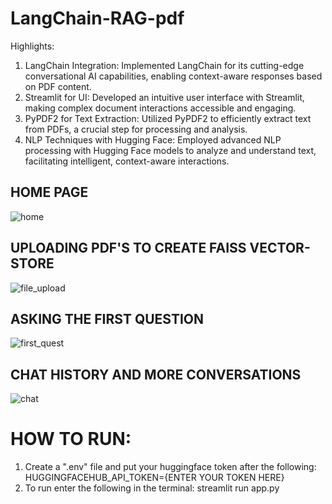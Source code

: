 # LangChain-RAG-pdf

Highlights:
1. LangChain Integration: Implemented LangChain for its cutting-edge conversational AI capabilities, enabling context-aware responses based on PDF content.
2. Streamlit for UI: Developed an intuitive user interface with Streamlit, making complex document interactions accessible and engaging.
3. PyPDF2 for Text Extraction: Utilized PyPDF2 to efficiently extract text from PDFs, a crucial step for processing and analysis.
4. NLP Techniques with Hugging Face: Employed advanced NLP processing with Hugging Face models to analyze and understand text, facilitating intelligent, context-aware interactions.

## HOME PAGE
![home](https://github.com/atharvadumbre/LangChain-RAG-pdf/assets/59522832/f006e83f-0aae-43d5-9cad-f6a3363be7c5)

## UPLOADING PDF'S TO CREATE FAISS VECTOR-STORE
![file_upload](https://github.com/atharvadumbre/LangChain-RAG-pdf/assets/59522832/8088a66c-e758-4edb-b761-3d3fba26ce04)

## ASKING THE FIRST QUESTION
![first_quest](https://github.com/atharvadumbre/LangChain-RAG-pdf/assets/59522832/cb431e4f-dfc7-44d0-8974-d4f6811058ef)

## CHAT HISTORY AND MORE CONVERSATIONS
![chat](https://github.com/atharvadumbre/LangChain-RAG-pdf/assets/59522832/9f5f6e75-fe05-436a-9c65-29792d747ee0)

# HOW TO RUN:
1. Create a ".env" file and put your huggingface token after the following:
   HUGGINGFACEHUB_API_TOKEN={ENTER YOUR TOKEN HERE}
2. To run enter the following in the terminal:
   streamlit run app.py

